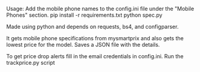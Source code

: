 Usage:
Add the mobile phone names to the config.ini file under the "Mobile Phones" section.
pip install -r requirements.txt
python spec.py

Made using python and depends on requests, bs4, and configparser.

It gets mobile phone specifications from mysmartprix and also gets the lowest price for the model. Saves a JSON file with the details.

To get price drop alerts fill in the email credentials in config.ini.
Run the trackprice.py script